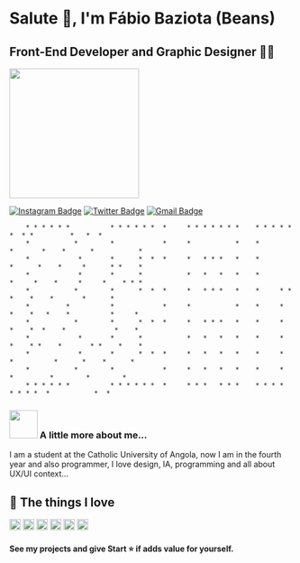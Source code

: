 <h1 align="left"> Salute 🙏, I'm Fábio Baziota (Beans) </h1>
<h2 align="left">Front-End Developer and Graphic Designer 👨‍💻</h2>
<img align='center' src="https://i.ibb.co/tzyS70q/6tXM.gif" width="230">

[![Instagram Badge](https://img.shields.io/badge/-baziotabeans-red?style=flat-square&logo=Instagram&logoColor=white&link=https://www.instagram.com/baziotabeans/)](https://www.instagram.com/baziotabeans/)
[![Twitter Badge](https://img.shields.io/twitter/url?label=BaziotaBeans&style=social&url=https%3A%2F%2Ftwitter.com%2BaziotaBeans)](https://twitter.com/baziota)
[![Gmail Badge](https://img.shields.io/badge/-fabiobaziota@gmail.com-c14438?style=flat-square&logo=Gmail&logoColor=white&link=mailto:fabiobaziota@gmail.com)](mailto:fabiobaziota@gmail.com)


```
    * * * * * *          * * * * * *  *     * * * * * * *    * * * * *         *  * *         *   *  *
    *           *        *            *     *           *    *         *       *    *      *           *   
    *            *       *      *  *  *     *   * * *   *    *          *      *    *     *      * *    *  
    *            *       *      *           *   *   *   *    *           *     *    *     *     *    * * *     
    *           *        *      *  *  *     *   * * *   *    *     * *    *    *    *       *      *       
    *         *          *            *     *           *    *     *  *    *   *    *          *     *    
    *           *        *      *  *  *     *   * * *   *    *     *   *    *  *    *            *    *
    *            *       *      *           *   *   *   *    *     *    *    * *    *       * *    *    * 
    *            *       *      *  *  *     *   *   *   *    *     *     *          *      *    *      *
    *           *        *            *     *   *   *   *    *     *      *         *        *        *
    * * * * * *          * * * * * *  *     * * *   * * *    * * * *       * * * *  *           *  *
```    
    
### <img src="https://media.giphy.com/media/VgCDAzcKvsR6OM0uWg/giphy.gif" width="50"> A little more about me...  
I am a student at the Catholic University of Angola, now I am in the fourth year and also 
programmer, I love design, IA, programming and all about UX/UI context...

## 📍 The things I love

<p align="left">
<img src="https://devicons.github.io/devicon/devicon.git/icons/react/react-original-wordmark.svg" alt="react" width="20" height="20"/>
<img src="https://devicons.github.io/devicon/devicon.git/icons/css3/css3-original-wordmark.svg" alt="css3"  width="20" height="20"/>
<img src="https://devicons.github.io/devicon/devicon.git/icons/html5/html5-original-wordmark.svg" alt="html5"  width="20" height="20"/>
<img src="https://devicons.github.io/devicon/devicon.git/icons/javascript/javascript-original.svg" alt="javascript" width="20" height="20"/>
<img src="https://devicons.github.io/devicon/devicon.git/icons/postgresql/postgresql-original-wordmark.svg" alt="postgresql" width="20" height="20"/>
<img src="https://devicons.github.io/devicon/devicon.git/icons/nodejs/nodejs-original.svg" alt="nodejs" width="20" height="20"/></p><p align="center">
</p>

                       
 #### See my projects and give Start  ⭐️ if adds value for yourself.                    
                       
                       
                               
                                
